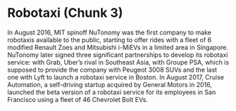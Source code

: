 # Robotaxi (Chunk 3)
In August 2016, MIT spinoff NuTonomy was the first company to make robotaxis available to the public, starting to offer rides with a fleet of 6 modified Renault Zoes and Mitsubishi i-MiEVs in a limited area in Singapore. NuTonomy later signed three significant partnerships to develop its robotaxi service: with Grab, Uber’s rival in Southeast Asia, with Groupe PSA, which is supposed to provide the company with Peugeot 3008 SUVs and the last one with Lyft to launch a robotaxi service in Boston. In August 2017, Cruise Automation, a self-driving startup acquired by General Motors in 2016, launched the beta version of a robotaxi service for its employees in San Francisco using a fleet of 46 Chevrolet Bolt EVs.
